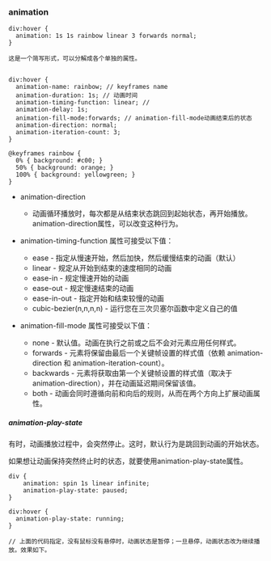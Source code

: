 
### animation

```
div:hover {
  animation: 1s 1s rainbow linear 3 forwards normal;
}

这是一个简写形式，可以分解成各个单独的属性。


div:hover {
  animation-name: rainbow; // keyframes name
  animation-duration: 1s; // 动画时间
  animation-timing-function: linear; // 
  animation-delay: 1s;
  animation-fill-mode:forwards; // animation-fill-mode动画结束后的状态
  animation-direction: normal; 
  animation-iteration-count: 3;
}

@keyframes rainbow {
  0% { background: #c00; }
  50% { background: orange; }
  100% { background: yellowgreen; }
}
```

- animation-direction
  - 动画循环播放时，每次都是从结束状态跳回到起始状态，再开始播放。animation-direction属性，可以改变这种行为。

- animation-timing-function 属性可接受以下值：
  - ease - 指定从慢速开始，然后加快，然后缓慢结束的动画（默认）
  - linear - 规定从开始到结束的速度相同的动画
  - ease-in - 规定慢速开始的动画
  - ease-out - 规定慢速结束的动画
  - ease-in-out - 指定开始和结束较慢的动画
  - cubic-bezier(n,n,n,n) - 运行您在三次贝塞尔函数中定义自己的值

- animation-fill-mode 属性可接受以下值：
  - none - 默认值。动画在执行之前或之后不会对元素应用任何样式。
  - forwards - 元素将保留由最后一个关键帧设置的样式值（依赖  animation-direction 和 animation-iteration-count）。
  - backwards - 元素将获取由第一个关键帧设置的样式值（取决于 animation-direction），并在动画延迟期间保留该值。
  - both - 动画会同时遵循向前和向后的规则，从而在两个方向上扩展动画属性。

##### animation-play-state
有时，动画播放过程中，会突然停止。这时，默认行为是跳回到动画的开始状态。

如果想让动画保持突然终止时的状态，就要使用animation-play-state属性。


```
div {
    animation: spin 1s linear infinite;
    animation-play-state: paused;
}

div:hover {
  animation-play-state: running;
}

// 上面的代码指定，没有鼠标没有悬停时，动画状态是暂停；一旦悬停，动画状态改为继续播放。效果如下。

```